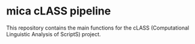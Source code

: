 # mica cLASS pipeline

This repository contains the main functions for the cLASS (Computational Linguistic Analysis of ScriptS) project.